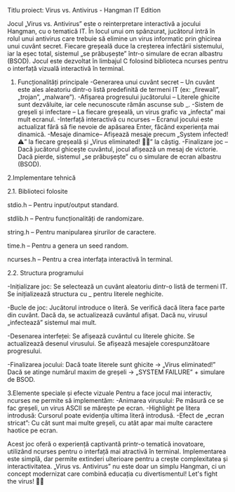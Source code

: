 Titlu proiect: Virus vs. Antivirus - Hangman IT Edition

Jocul „Virus vs. Antivirus” este o reinterpretare interactivă a jocului Hangman, cu o tematică IT. În locul unui om spânzurat, jucătorul intră în rolul unui antivirus care trebuie să elimine un virus informatic prin ghicirea unui cuvânt secret. Fiecare greșeală duce la creșterea infectării sistemului, iar la eșec total, sistemul „se prăbușește” într-o simulare de ecran albastru (BSOD). Jocul este dezvoltat în limbajul C folosind biblioteca ncurses pentru o interfață vizuală interactivă în terminal.

1.  Funcționalități principale 
-Generarea unui cuvânt secret – Un cuvânt este ales aleatoriu dintr-o listă predefinită de termeni IT (ex: „firewall”, „trojan”, „malware”).
-Afișarea progresului jucătorului 
– Literele ghicite sunt dezvăluite, iar cele necunoscute rămân ascunse sub _. 
-Sistem de greșeli și infectare – La fiecare greșeală, un virus grafic va „infecta” mai mult ecranul. 
-Interfață interactivă cu ncurses – Ecranul jocului este actualizat fără să fie nevoie de apăsarea Enter, făcând experiența mai dinamică. 
-Mesaje dinamice– Afișează mesaje precum „System infected! ⚠️” la fiecare greșeală și „Virus eliminated! 💾✅” la câștig. 
-Finalizare joc – Dacă jucătorul ghicește cuvântul, jocul afișează un mesaj de victorie. Dacă pierde, sistemul „se prăbușește” cu o simulare de ecran albastru (BSOD).

2.Implementare tehnică

2.1. Biblioteci folosite

stdio.h – Pentru input/output standard.

stdlib.h – Pentru funcționalități de randomizare.

string.h – Pentru manipularea șirurilor de caractere.

time.h – Pentru a genera un seed random.

ncurses.h – Pentru a crea interfața interactivă în terminal.

2.2. Structura programului

-Inițializare joc: Se selectează un cuvânt aleatoriu dintr-o listă de termeni IT. Se inițializează structura cu _ pentru literele neghicite.

-Bucle de joc: Jucătorul introduce o literă. Se verifică dacă litera face parte din cuvânt. Dacă da, se actualizează cuvântul afișat. Dacă nu, virusul „infectează” sistemul mai mult.

-Desenarea interfeței: Se afișează cuvântul cu literele ghicite. Se actualizează desenul virusului. Se afișează mesajele corespunzătoare progresului.

-Finalizarea jocului: Dacă toate literele sunt ghicite → „Virus eliminated!” Dacă se atinge numărul maxim de greșeli → „SYSTEM FAILURE” + simulare de BSOD.

3.Elemente speciale și efecte vizuale Pentru a face jocul mai interactiv, ncurses ne permite să implementăm: 
-Animarea virusului: Pe măsură ce se fac greșeli, un virus ASCII se mărește pe ecran. 
-Highlight pe litera introdusă: Cursorul poate evidenția ultima literă introdusă. 
-Efect de „ecran stricat”: Cu cât sunt mai multe greșeli, cu atât apar mai multe caractere haotice pe ecran.

Acest joc oferă o experiență captivantă printr-o tematică inovatoare, utilizând ncurses pentru o interfață mai atractivă în terminal. Implementarea este simplă, dar permite extinderi ulterioare pentru a crește complexitatea și interactivitatea. „Virus vs. Antivirus” nu este doar un simplu Hangman, ci un concept modernizat care combină educația cu divertismentul! Let's fight the virus! 💾🚀
